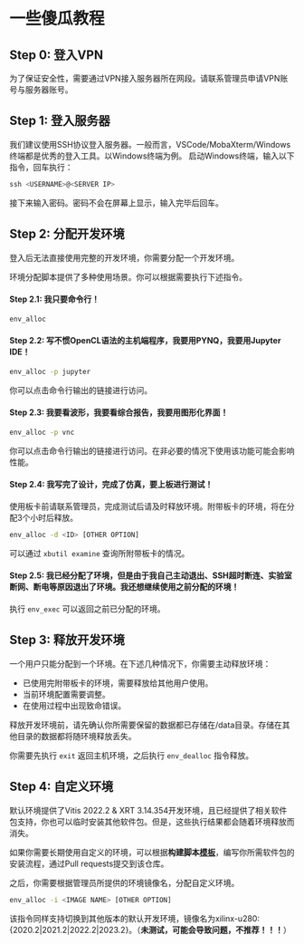 # 一些傻瓜教程
## Step 0: 登入VPN
为了保证安全性，需要通过VPN接入服务器所在网段。请联系管理员申请VPN账号与服务器账号。
## Step 1: 登入服务器
我们建议使用SSH协议登入服务器。一般而言，VSCode/MobaXterm/Windows终端都是优秀的登入工具。以Windows终端为例。
启动Windows终端，输入以下指令，回车执行：
```powershell
ssh <USERNAME>@<SERVER IP>
```
接下来输入密码。密码不会在屏幕上显示，输入完毕后回车。
## Step 2: 分配开发环境
登入后无法直接使用完整的开发环境，你需要分配一个开发环境。

环境分配脚本提供了多种使用场景。你可以根据需要执行下述指令。
#### Step 2.1: 我只要命令行！
```bash
env_alloc
```
#### Step 2.2: 写不惯OpenCL语法的主机端程序，我要用PYNQ，我要用Jupyter IDE！
```bash
env_alloc -p jupyter
```
你可以点击命令行输出的链接进行访问。
#### Step 2.3: 我要看波形，我要看综合报告，我要用图形化界面！
```bash
env_alloc -p vnc
```
你可以点击命令行输出的链接进行访问。在非必要的情况下使用该功能可能会影响性能。
#### Step 2.4: 我写完了设计，完成了仿真，要上板进行测试！
使用板卡前请联系管理员，完成测试后请及时释放环境。附带板卡的环境，将在分配3个小时后释放。
```bash
env_alloc -d <ID> [OTHER OPTION]
```
可以通过 `xbutil examine` 查询所附带板卡的情况。
#### Step 2.5: 我已经分配了环境，但是由于我自己主动退出、SSH超时断连、实验室断网、断电等原因退出了环境。我还想继续使用之前分配的环境！
执行 `env_exec` 可以返回之前已分配的环境。
## Step 3: 释放开发环境
一个用户只能分配到一个环境。在下述几种情况下，你需要主动释放环境：
- 已使用完附带板卡的环境，需要释放给其他用户使用。
- 当前环境配置需要调整。
- 在使用过程中出现致命错误。

释放开发环境前，请先确认你所需要保留的数据都已存储在/data目录。存储在其他目录的数据都将随环境释放丢失。

你需要先执行 `exit` 返回主机环境，之后执行 `env_dealloc` 指令释放。
## Step 4: 自定义环境
默认环境提供了Vitis 2022.2 & XRT 3.14.354开发环境，且已经提供了相关软件包支持，你也可以临时安装其他软件包。但是，这些执行结果都会随着环境释放而消失。

如果你需要长期使用自定义的环境，可以根据**构建脚本[模板](./Dockerfile)**，编写你所需软件包的安装流程，通过Pull requests提交到该仓库。

之后，你需要根据管理员所提供的环境镜像名，分配自定义环境。
```bash
env_alloc -i <IMAGE NAME> [OTHER OPTION]
```
该指令同样支持切换到其他版本的默认开发环境，镜像名为xilinx-u280:{2020.2|2021.2|2022.2|2023.2}。（**未测试，可能会导致问题，不推荐！！！**）
